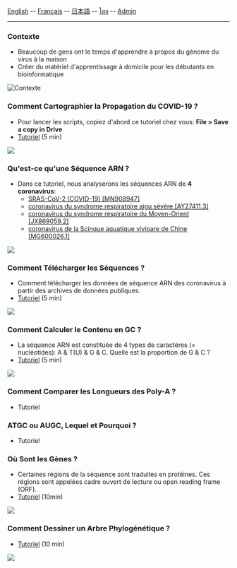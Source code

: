 [English](../en/) -- [Français](../fr/) -- [日本語](../ja/) -- [ไทย](../th/) -- [Admin](../admin.md)

***

### Contexte

* Beaucoup de gens ont le temps d'apprendre à propos du génome du virus à la maison
* Créer du matériel d'apprentissage à domicile pour les débutants en bioinformatique

![Contexte](https://user-images.githubusercontent.com/4862919/78474337-132c4e00-776e-11ea-86da-6f09aaa1aef8.jpg)

### Comment Cartographier la Propagation du COVID-19 ?

* Pour lancer les scripts, copiez d'abord ce tutoriel chez vous: **File > Save a copy in Drive**
* [Tutoriel](https://colab.research.google.com/drive/1OodZFpnlbJs4sKJo_SwABKaUlro6zSxj) (5 min)

![](https://user-images.githubusercontent.com/4862919/78878771-20eb1780-7a7d-11ea-85da-71049fea984e.jpg)

### Qu'est-ce qu'une Séquence ARN ?
* Dans ce tutoriel, nous analyserons les séquences ARN de **4 coronavirus**:
  * [SRAS-CoV-2 (COVID-19) [MN908947]](https://www.ncbi.nlm.nih.gov/nuccore/MN908947)
  * [coronavirus du syndrome respiratoire aigu sévère [AY27411.3]](https://www.ncbi.nlm.nih.gov/nuccore/AY274119.3)
  * [coronavirus du syndrome respiratoire du Moyen-Orient [JX869059.2]](https://www.ncbi.nlm.nih.gov/nuccore/JX869059.2)
  * [coronavirus de la Scinque aquatique vivipare de Chine [MG600026.1]](https://www.ncbi.nlm.nih.gov/nuccore/MG600026.1)

![](https://user-images.githubusercontent.com/4862919/78664676-b4e2a500-78fe-11ea-82da-ade58ad0813c.jpg)

### Comment Télécharger les Séquences ?

* Comment télécharger les données de séquence ARN des coronavirus à partir des archives de données publiques.
* [Tutoriel](https://colab.research.google.com/drive/1fzwQZY71kBxUYevOSuTcOr-ozmdFtJz6) (5 min)

![](https://user-images.githubusercontent.com/4862919/78663059-b2328080-78fb-11ea-8b13-0f78289c9236.jpg)

### Comment Calculer le Contenu en GC ?

* La séquence ARN est constituée de 4 types de caractères (= nucléotides): A & T(U) & G & C. Quelle est la proportion de G & C ?
* [Tutoriel](https://colab.research.google.com/drive/1FF6af2lpa7_2gvE3TpThveq9zw7XARRt) (5 min)

![](https://user-images.githubusercontent.com/4862919/78663068-b52d7100-78fb-11ea-92c1-8e68a9377a81.jpg)

### Comment Comparer les Longueurs des Poly-A ?

* Tutoriel

### ATGC ou AUGC, Lequel et Pourquoi ?

* Tutoriel

### Où Sont les Gènes ?

* Certaines régions de la séquence sont traduites en protéines. Ces régions sont appelées cadre ouvert de lecture ou open reading frame (ORF).
* [Tutoriel](https://colab.research.google.com/drive/1wLQqviJUX5WVxJSFzTWoxila__I2wV2v) (10min)

![](https://user-images.githubusercontent.com/4862919/78889076-31a38980-7a8d-11ea-861c-9ab4c4026343.jpg)

### Comment Dessiner un Arbre Phylogénétique ?

* [Tutoriel](https://colab.research.google.com/drive/19tbvUYgon5HqierBxzoGiN5NFVd1A0qh) (10 min)

![](https://user-images.githubusercontent.com/4862919/78868580-630c5d00-7a6d-11ea-92f3-f16dd7060dd1.jpg)
